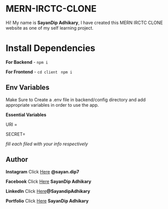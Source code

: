# MERN-IRCTC-CLONE

Hi! My name is **SayanDip Adhikary**, I have created this MERN IRCTC CLONE website as one of my self learning project.

# Install Dependencies

**For Backend** - `npm i`

**For Frontend** - `cd client` ` npm i`

## Env Variables

Make Sure to Create a .env file in backend/config directory and add appropriate variables in order to use the app.

**Essential Variables**

URI =

SECRET=

_fill each filed with your info respectively_

## Author

**Instagram** Click [Here](https://www.instagram.com/sayan.dip7/) **@sayan.dip7**

**Facebook** Click [Here](https://www.facebook.com/sayandip.adhikary.96) **SayanDip Adhikary**

**LinkedIn** Click [Here](https://www.linkedin.com/in/sayandip-adhikary-7359a8199/)**@SayandipAdhikary**

**Portfolio** Click [Here](https://sayandip2.netlify.app/) **SayanDip Adhikary**
